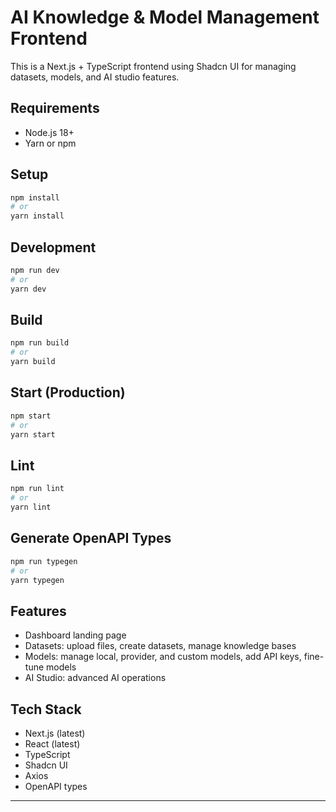 # AI Knowledge & Model Management Frontend

This is a Next.js + TypeScript frontend using Shadcn UI for managing datasets, models, and AI studio features.

## Requirements

- Node.js 18+
- Yarn or npm

## Setup

```bash
npm install
# or
yarn install
```

## Development

```bash
npm run dev
# or
yarn dev
```

## Build

```bash
npm run build
# or
yarn build
```

## Start (Production)

```bash
npm start
# or
yarn start
```

## Lint

```bash
npm run lint
# or
yarn lint
```

## Generate OpenAPI Types

```bash
npm run typegen
# or
yarn typegen
```

## Features

- Dashboard landing page
- Datasets: upload files, create datasets, manage knowledge bases
- Models: manage local, provider, and custom models, add API keys, fine-tune models
- AI Studio: advanced AI operations

## Tech Stack

- Next.js (latest)
- React (latest)
- TypeScript
- Shadcn UI
- Axios
- OpenAPI types

---
